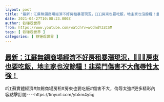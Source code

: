 ```yaml
---
layout: post
title: "最新：江蘇無錫商場經濟不好房租暴漲現況，👞💤🎃房東也要吃飯，地主家也沒餘糧！韭菜門傷害不大侮辱性太強！"
date: 2021-04-27T10:08:23.000Z
author: 铁锤观世界
from: https://www.youtube.com/watch?v=wCdndY3ZCSM
tags: [ 铁锤观世界 ]
categories: [ 铁锤观世界 ]
---
```

<!--1619518103000-->
[最新：江蘇無錫商場經濟不好房租暴漲現況，👞💤🎃房東也要吃飯，地主家也沒餘糧！韭菜門傷害不大侮辱性太強！](https://www.youtube.com/watch?v=wCdndY3ZCSM)
------

<div>
#江蘇實體經濟#無錫商場房租#房東也要吃飯#傷害不大，侮辱太強#更多精彩內容點擊訂閱----https://tinyurl.com/yb5m4y5g
</div>

